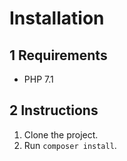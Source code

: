 # Installation

## 1 Requirements

- PHP 7.1

## 2 Instructions

1. Clone the project.
2. Run `composer install`.
